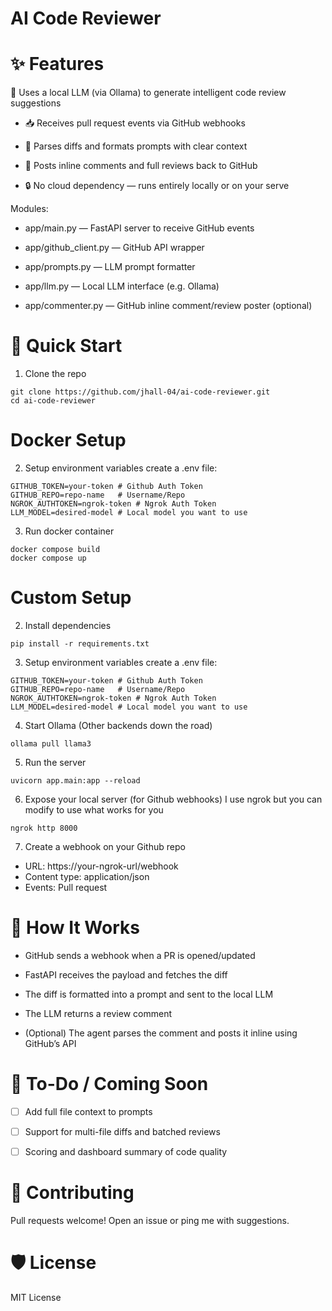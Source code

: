 # AI Code Reviewer

# ✨ Features
🧠 Uses a local LLM (via Ollama) to generate intelligent code review suggestions

- 📥 Receives pull request events via GitHub webhooks

- 🧾 Parses diffs and formats prompts with clear context

- 💬 Posts inline comments and full reviews back to GitHub

- 🔒 No cloud dependency — runs entirely locally or on your serve

Modules:

- app/main.py — FastAPI server to receive GitHub events

- app/github_client.py — GitHub API wrapper

- app/prompts.py — LLM prompt formatter

- app/llm.py — Local LLM interface (e.g. Ollama)

- app/commenter.py — GitHub inline comment/review poster (optional)

# 🚀 Quick Start
1. Clone the repo
```
git clone https://github.com/jhall-04/ai-code-reviewer.git
cd ai-code-reviewer
```
# Docker Setup
2. Setup environment variables
create a .env file:
```
GITHUB_TOKEN=your-token # Github Auth Token
GITHUB_REPO=repo-name   # Username/Repo
NGROK_AUTHTOKEN=ngrok-token # Ngrok Auth Token
LLM_MODEL=desired-model # Local model you want to use
```
3. Run docker container
```
docker compose build
docker compose up
```
# Custom Setup
2. Install dependencies
```
pip install -r requirements.txt
```
3. Setup environment variables
create a .env file:
```
GITHUB_TOKEN=your-token # Github Auth Token
GITHUB_REPO=repo-name   # Username/Repo
NGROK_AUTHTOKEN=ngrok-token # Ngrok Auth Token
LLM_MODEL=desired-model # Local model you want to use
```
4. Start Ollama (Other backends down the road)
```
ollama pull llama3
```
5. Run the server
```
uvicorn app.main:app --reload
```
6. Expose your local server (for Github webhooks)
I use ngrok but you can modify to use what works for you
```
ngrok http 8000
```
7. Create a webhook on your Github repo
- URL: https://your-ngrok-url/webhook
- Content type: application/json
- Events: Pull request

# 🧠 How It Works
- GitHub sends a webhook when a PR is opened/updated

- FastAPI receives the payload and fetches the diff

- The diff is formatted into a prompt and sent to the local LLM

- The LLM returns a review comment

- (Optional) The agent parses the comment and posts it inline using GitHub’s API

# 📌 To-Do / Coming Soon
- [ ] Add full file context to prompts

- [ ] Support for multi-file diffs and batched reviews

- [ ] Scoring and dashboard summary of code quality

# 🤝 Contributing
Pull requests welcome! Open an issue or ping me with suggestions.

# 🛡️ License
MIT License